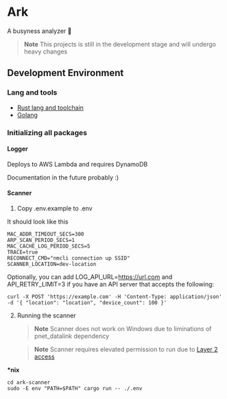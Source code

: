 # Ark

A busyness analyzer 🔧

> **Note**
> This projects is still in the development stage and will undergo heavy changes

## Development Environment

### Lang and tools

- [Rust lang and toolchain](https://www.rust-lang.org/tools/install)
- [Golang](https://go.dev/dl)

### Initializing all packages

#### Logger

Deploys to AWS Lambda and requires DynamoDB

Documentation in the future probably :)

#### Scanner

1. Copy .env.example to .env

It should look like this

```
MAC_ADDR_TIMEOUT_SECS=300
ARP_SCAN_PERIOD_SECS=1
MAC_CACHE_LOG_PERIOD_SECS=5
TRACE=true
RECONNECT_CMD="nmcli connection up SSID"
SCANNER_LOCATION=dev-location
```

Optionally, you can add LOG_API_URL=https://url.com and API_RETRY_LIMIT=3 if you have an API server that accepts the following:

```shell
curl -X POST 'https://example.com' -H 'Content-Type: application/json' -d '{ "location": "location", "device_count": 100 }'
```

2. Running the scanner

   > **Note**
   > Scanner does not work on Windows due to liminations of pnet_datalink dependency

   > **Note**
   > Scanner requires elevated permission to run due to [Layer 2 access](https://en.wikipedia.org/wiki/Data_link_layer)

**\*nix**

```shell
cd ark-scanner
sudo -E env "PATH=$PATH" cargo run -- ./.env
```
